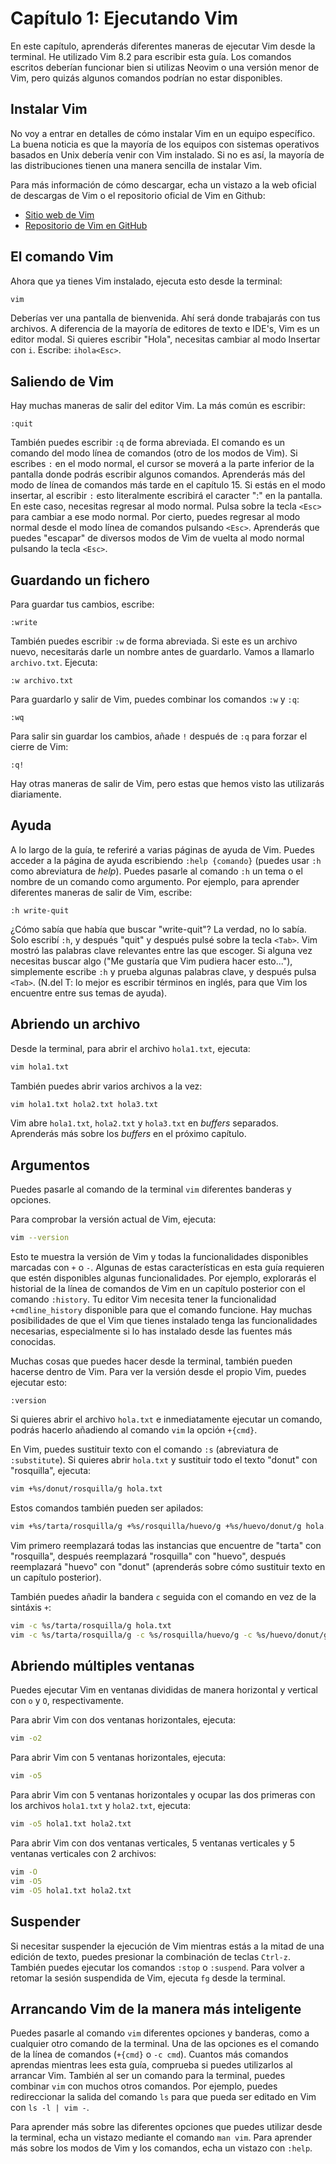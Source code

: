 # Capítulo 1: Ejecutando Vim

En este capítulo, aprenderás diferentes maneras de ejecutar Vim desde la terminal. He utilizado Vim 8.2 para escribir esta guía. Los comandos escritos deberían funcionar bien si utilizas Neovim o una versión menor de Vim, pero quizás algunos comandos podrían no estar disponibles.

## Instalar Vim

No voy a entrar en detalles de cómo instalar Vim en un equipo específico. La buena noticia es que la mayoría de los equipos con sistemas operativos basados en Unix debería venir con Vim instalado. Si no es así, la mayoría de las distribuciones tienen una manera sencilla de instalar Vim.

Para más información de cómo descargar, echa un vistazo a la web oficial de descargas de Vim o el repositorio oficial de Vim en Github:

* [Sitio web de Vim](https://www.vim.org/download.php)
* [Repositorio de Vim en GitHub](https://github.com/vim/vim)

## El comando Vim

Ahora que ya tienes Vim instalado, ejecuta esto desde la terminal:

```bash
vim
```

Deberías ver una pantalla de bienvenida. Ahí será donde trabajarás con tus archivos. A diferencia de la mayoría de editores de texto e IDE's, Vim es un editor modal. Si quieres escribir "Hola", necesitas cambiar al modo Insertar con `i`. Escribe: `ihola<Esc>`.

## Saliendo de Vim

Hay muchas maneras de salir del editor Vim. La más común es escribir:

```text
:quit
```

También puedes escribir `:q` de forma abreviada. El comando es un comando del modo línea de comandos \(otro de los modos de Vim\). Si escribes `:` en el modo normal, el cursor se moverá a la parte inferior de la pantalla donde podrás escribir algunos comandos. Aprenderás más del modo de línea de comandos más tarde en el capítulo 15. Si estás en el modo insertar, al escribir `:` esto literalmente escribirá el caracter ":" en la pantalla. En este caso, necesitas regresar al modo normal. Pulsa sobre la tecla `<Esc>` para cambiar a ese modo normal. Por cierto, puedes regresar al modo normal desde el modo línea de comandos pulsando `<Esc>`. Aprenderás que puedes "escapar" de diversos modos de Vim de vuelta al modo normal pulsando la tecla `<Esc>`.

## Guardando un fichero

Para guardar tus cambios, escribe:

```text
:write
```

También puedes escribir `:w` de forma abreviada. Si este es un archivo nuevo, necesitarás darle un nombre antes de guardarlo. Vamos a llamarlo `archivo.txt`. Ejecuta:

```text
:w archivo.txt
```

Para guardarlo y salir de Vim, puedes combinar los comandos `:w` y `:q`:

```text
:wq
```

Para salir sin guardar los cambios, añade `!` después de `:q` para forzar el cierre de Vim:

```text
:q!
```

Hay otras maneras de salir de Vim, pero estas que hemos visto las utilizarás diariamente.

## Ayuda

A lo largo de la guía, te referiré a varias páginas de ayuda de Vim. Puedes acceder a la página de ayuda escribiendo `:help {comando}` \(puedes usar `:h` como abreviatura de _help_\). Puedes pasarle al comando `:h` un tema o el nombre de un comando como argumento. Por ejemplo, para aprender diferentes maneras de salir de Vim, escribe:

```text
:h write-quit
```

¿Cómo sabía que había que buscar "write-quit"? La verdad, no lo sabía. Solo escribí `:h`, y después "quit" y después pulsé sobre la tecla `<Tab>`. Vim mostró las palabras clave relevantes entre las que escoger. Si alguna vez necesitas buscar algo \("Me gustaría que Vim pudiera hacer esto..."\), simplemente escribe `:h` y prueba algunas palabras clave, y después pulsa `<Tab>`. \(N.del T: lo mejor es escribir términos en inglés, para que Vim los encuentre entre sus temas de ayuda\).

## Abriendo un archivo

Desde la terminal, para abrir el archivo `hola1.txt`, ejecuta:

```bash
vim hola1.txt
```

También puedes abrir varios archivos a la vez:

```bash
vim hola1.txt hola2.txt hola3.txt
```

Vim abre `hola1.txt`, `hola2.txt` y `hola3.txt` en _buffers_ separados. Aprenderás más sobre los _buffers_ en el próximo capítulo.

## Argumentos

Puedes pasarle al comando de la terminal `vim` diferentes banderas y opciones.

Para comprobar la versión actual de Vim, ejecuta:

```bash
vim --version
```

Esto te muestra la versión de Vim y todas la funcionalidades disponibles marcadas con `+` o `-`. Algunas de estas características en esta guía requieren que estén disponibles algunas funcionalidades. Por ejemplo, explorarás el historial de la línea de comandos de Vim en un capítulo posterior con el comando `:history`. Tu editor Vim necesita tener la funcionalidad `+cmdline_history` disponible para que el comando funcione. Hay muchas posibilidades de que el Vim que tienes instalado tenga las funcionalidades necesarias, especialmente si lo has instalado desde las fuentes más conocidas.

Muchas cosas que puedes hacer desde la terminal, también pueden hacerse dentro de Vim. Para ver la versión desde el propio Vim, puedes ejecutar esto:

```text
:version
```

Si quieres abrir el archivo `hola.txt` e inmediatamente ejecutar un comando, podrás hacerlo añadiendo al comando `vim` la opción `+{cmd}`.

En Vim, puedes sustituir texto con el comando `:s` \(abreviatura de `:substitute`\). Si quieres abrir `hola.txt` y sustituir todo el texto "donut" con "rosquilla", ejecuta:

```bash
vim +%s/donut/rosquilla/g hola.txt
```

Estos comandos también pueden ser apilados:

```bash
vim +%s/tarta/rosquilla/g +%s/rosquilla/huevo/g +%s/huevo/donut/g hola.txt
```

Vim primero reemplazará todas las instancias que encuentre de "tarta" con "rosquilla", después reemplazará "rosquilla" con "huevo", después reemplazará "huevo" con "donut" \(aprenderás sobre cómo sustituir texto en un capítulo posterior\).

También puedes añadir la bandera `c` seguida con el comando en vez de la sintáxis `+`:

```bash
vim -c %s/tarta/rosquilla/g hola.txt
vim -c %s/tarta/rosquilla/g -c %s/rosquilla/huevo/g -c %s/huevo/donut/g hola.txt
```

## Abriendo múltiples ventanas

Puedes ejecutar Vim en ventanas divididas de manera horizontal y vertical con `o` y `O`, respectivamente.

Para abrir Vim con dos ventanas horizontales, ejecuta:

```bash
vim -o2
```

Para abrir Vim con 5 ventanas horizontales, ejecuta:

```bash
vim -o5
```

Para abrir Vim con 5 ventanas horizontales y ocupar las dos primeras con los archivos `hola1.txt` y `hola2.txt`, ejecuta:

```bash
vim -o5 hola1.txt hola2.txt
```

Para abrir Vim con dos ventanas verticales, 5 ventanas verticales y 5 ventanas verticales con 2 archivos:

```bash
vim -O
vim -O5
vim -O5 hola1.txt hola2.txt
```

## Suspender

Si necesitar suspender la ejecución de Vim mientras estás a la mitad de una edición de texto, puedes presionar la combinación de teclas `Ctrl-z`. También puedes ejecutar los comandos `:stop` o `:suspend`. Para volver a retomar la sesión suspendida de Vim, ejecuta `fg` desde la terminal.

## Arrancando Vim de la manera más inteligente

Puedes pasarle al comando `vim` diferentes opciones y banderas, como a cualquier otro comando de la terminal. Una de las opciones es el comando de la línea de comandos \(`+{cmd}` o `-c cmd`\). Cuantos más comandos aprendas mientras lees esta guía, comprueba si puedes utilizarlos al arrancar Vim. También al ser un comando para la terminal, puedes combinar `vim` con muchos otros comandos. Por ejemplo, puedes redireccionar la salida del comando `ls` para que pueda ser editado en Vim con `ls -l | vim -`.

Para aprender más sobre las diferentes opciones que puedes utilizar desde la terminal, echa un vistazo mediante el comando `man vim`. Para aprender más sobre los modos de Vim y los comandos, echa un vistazo con `:help`.

